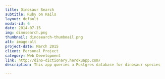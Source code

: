 ```yaml
---
title: Dinosaur Search
subtitle: Ruby on Rails
layout: default
modal-id: 6
date: 2014-07-15
img: dinosearch.png
thumbnail: dinosearch-thumbnail.png
alt: image-alt
project-date: March 2015
client: Personal Project
category: Web Development
link: http://dino-dictionary.herokuapp.com/
description: This app queries a Postgres database for dinosaur species based on the keywords entered and refinement options selected. 

---
```

